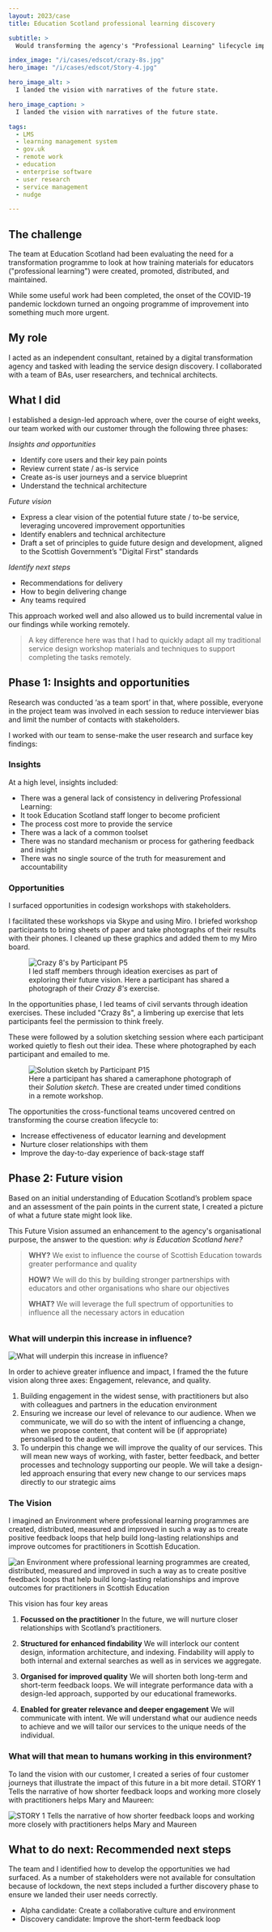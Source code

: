 ```yaml
---
layout: 2023/case
title: Education Scotland professional learning discovery

subtitle: >
  Would transforming the agency's "Professional Learning" lifecycle improve relationships with educators? This eight-week GDS-format discovery project aimed to de-risk those assumptions and surface unmet user needs.

index_image: "/i/cases/edscot/crazy-8s.jpg"
hero_image: "/i/cases/edscot/Story-4.jpg"

hero_image_alt: >
  I landed the vision with narratives of the future state.

hero_image_caption: >
  I landed the vision with narratives of the future state.

tags: 
  - LMS
  - learning management system
  - gov.uk
  - remote work
  - education
  - enterprise software
  - user research
  - service management
  - nudge

---
```


## The challenge

The team at Education Scotland had been evaluating the need for a transformation programme to look at how training materials for educators ("professional learning") were created, promoted, distributed, and maintained. 

While some useful work had been completed, the onset of the COVID-19 pandemic lockdown turned an ongoing programme of improvement into something much more urgent.


## My role

I acted as an independent consultant, retained by a digital transformation agency and tasked with leading the service design discovery. I collaborated with a team of BAs, user researchers, and technical architects. 


## What I did

I established a design-led approach where, over the course of eight weeks, our team worked with our customer through the following three phases: 

_Insights and opportunities_

- Identify core users and their key pain points
- Review current state / as-is service
- Create as-is user journeys and a service blueprint
- Understand the technical architecture

_Future vision_

- Express a clear vision of the potential future state / to-be service, leveraging uncovered improvement opportunities
- Identify enablers and technical architecture
- Draft a set of principles to guide future design and development, aligned to the Scottish Government’s "Digital First" standards

_Identify next steps_

- Recommendations for delivery
- How to begin delivering change
- Any teams required

This approach worked well and also allowed us to build incremental value in our findings while working remotely.

> A key difference here 
> was that I had to quickly adapt all my traditional service design 
> workshop materials and techniques 
> to support completing the tasks remotely.


## Phase 1: Insights and opportunities

Research was conducted ‘as a team sport’ in that, where possible, everyone in the project team was involved in each session to reduce interviewer bias and limit the number of contacts with stakeholders.

I worked with our team to sense-make the user research and surface key findings:

### Insights

At a high level, insights included:

- There was a general lack of consistency in delivering Professional Learning:
- It took Education Scotland staff longer to become proficient
- The process cost more to provide the service
- There was a lack of a common toolset
- There was no standard mechanism or process for gathering feedback and insight
- There was no single source of the truth for measurement and accountability

### Opportunities

I surfaced opportunities in codesign workshops with stakeholders. 

I facilitated these workshops via Skype and using Miro. I briefed workshop participants to bring sheets of paper and take photographs of their results with their phones. I cleaned up these graphics and added them to my Miro board.

<figure>
  <img src="/i/cases/edscot/crazy-8s.jpg" alt="Crazy 8's by Participant P5" />
  <figcaption>I led staff members through ideation exercises as part of exploring their future vision. Here a participant has shared a photograph of their <em>Crazy 8's</em> exercise.</figcaption>
</figure>

In the opportunities phase, I led teams of civil servants through ideation exercises. These included "Crazy 8s", a limbering up exercise that lets participants feel the permission to think freely. 

These were followed by a solution sketching session where each participant worked quietly to flesh out their idea. These where photographed by each participant and emailed to me.

<figure>
  <img src="/i/cases/edscot/sol-sketch.jpg" alt="Solution sketch by Participant P15" />
  <figcaption>Here a participant has shared a cameraphone photograph of their <em>Solution sketch</em>. These are created under timed conditions in a remote workshop.</figcaption>
</figure>

The opportunities the cross-functional teams uncovered centred on transforming the course creation lifecycle to:
- Increase effectiveness of educator learning and development
- Nurture closer relationships with them
- Improve the day-to-day experience of back-stage staff


## Phase 2: Future vision

Based on an initial understanding of Education Scotland’s problem space and an assessment of the pain points in the current state, I created a picture of what a future state might look like.

This Future Vision assumed an enhancement to the agency's organisational purpose, the answer to the question: _why is Education Scotland here?_

>
> **WHY?**
> We exist to influence the course of Scottish Education 
> towards greater performance and quality
>
> **HOW?**
> We will do this by building stronger partnerships with educators 
> and other organisations who share our objectives
>
> **WHAT?**
> We will leverage the full spectrum of opportunities 
> to influence all the necessary actors in education
>


<h3 style="margin:2em 0 1em; 0">What will underpin this increase in influence?</h3>

![What will underpin this increase in influence?](/i/cases/edscot/cause-flow.jpg)

In order to achieve greater influence and impact, I framed the the future vision along three axes: Engagement, relevance, and quality.

1.  Building engagement in the widest sense, with practitioners but also with colleagues and partners in the education environment
2.  Ensuring we increase our level of relevance to our audience. When we communicate, we will do so with the intent of influencing a change, when we propose content, that content will be (if appropriate) personalised to the audience.
3.  To underpin this change we will improve the quality of our services. This will mean new ways of working, with faster, better feedback, and better processes and technology supporting our people. We will take a design-led approach ensuring that every new change to our services maps directly to our strategic aims

### The Vision

I imagined an Environment where professional learning programmes are created, distributed, measured and improved in such a way as to create positive feedback loops that help build long-lasting relationships and improve outcomes for practitioners in Scottish Education.

![an Environment where professional learning programmes are created, distributed, measured and improved in such a way as to create positive feedback loops that help build long-lasting relationships and improve outcomes for practitioners in Scottish Education](/i/cases/edscot/vision-sketch.jpg)

This vision has four key areas

1) **Focussed on the practitioner** In the future, we will nurture closer relationships with Scotland’s practitioners.

2) **Structured for enhanced findability** We will interlock our content design, information architecture, and indexing. Findability will apply to both internal and external searches as well as in services we aggregate.

3) **Organised for improved quality** We will shorten both long-term and short-term feedback loops.
We will integrate performance data with a design-led approach, supported by our educational frameworks.

4) **Enabled for greater relevance and deeper engagement** We will communicate with intent. We will understand what our audience needs to achieve and we will tailor our services to the unique needs of the individual.


### What will that mean to humans working in this environment?

To land the vision with our customer, I created a series of four customer journeys that illustrate the impact of this future in a bit more detail. STORY 1 Tells the narrative of how shorter feedback loops and working more closely with practitioners helps Mary and Maureen:

![STORY 1 Tells the narrative of how shorter feedback loops and working more closely with practitioners helps Mary and Maureen](/i/cases/edscot/Story-1.jpg)


## What to do next: Recommended next steps

The team and I identified how to develop the opportunities we had surfaced. As a number of stakeholders were not available for consultation because of lockdown, the next steps included a further discovery phase to ensure we landed their user needs correctly.

- Alpha candidate: Create a collaborative culture and environment
- Discovery candidate: Improve the short-term feedback loop

